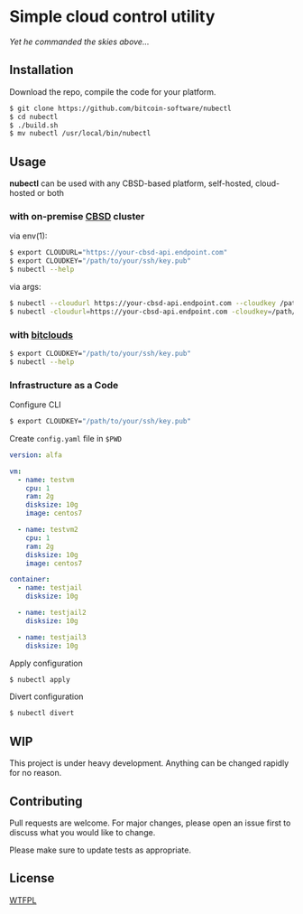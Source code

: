 # Simple cloud control utility
*Yet he commanded the skies above...*


## Installation

Download the repo, compile the code for your platform.

```bash
$ git clone https://github.com/bitcoin-software/nubectl
$ cd nubectl
$ ./build.sh
$ mv nubectl /usr/local/bin/nubectl

```

## Usage

**nubectl** can be used with any CBSD-based platform, self-hosted, cloud-hosted or both

### with on-premise [CBSD](https://github.com/cbsd/cbsd) cluster

via env(1):

```bash
$ export CLOUDURL="https://your-cbsd-api.endpoint.com"
$ export CLOUDKEY="/path/to/your/ssh/key.pub"
$ nubectl --help
```

via args:

```bash
$ nubectl --cloudurl https://your-cbsd-api.endpoint.com --cloudkey /path/to/your/ssh/key.pub
$ nubectl -cloudurl=https://your-cbsd-api.endpoint.com -cloudkey=/path/to/your/ssh/key.pub
```

### with [bitclouds](https://bitclouds.sh)
```bash
$ export CLOUDKEY="/path/to/your/ssh/key.pub"
$ nubectl --help
```

### Infrastructure as a Code

Configure CLI

```bash
$ export CLOUDKEY="/path/to/your/ssh/key.pub"
```

Create `config.yaml` file in `$PWD`

```yaml
version: alfa

vm:
  - name: testvm
    cpu: 1
    ram: 2g
    disksize: 10g
    image: centos7

  - name: testvm2
    cpu: 1
    ram: 2g
    disksize: 10g
    image: centos7

container:
  - name: testjail
    disksize: 10g

  - name: testjail2
    disksize: 10g

  - name: testjail3
    disksize: 10g
```

Apply configuration

```bash
$ nubectl apply
```

Divert configuration

```bash
$ nubectl divert
```


## WIP
This project is under heavy development. Anything can be changed rapidly for no reason.

## Contributing
Pull requests are welcome. For major changes, please open an issue first to discuss what you would like to change.

Please make sure to update tests as appropriate.

## License
[WTFPL](http://www.wtfpl.net/)

